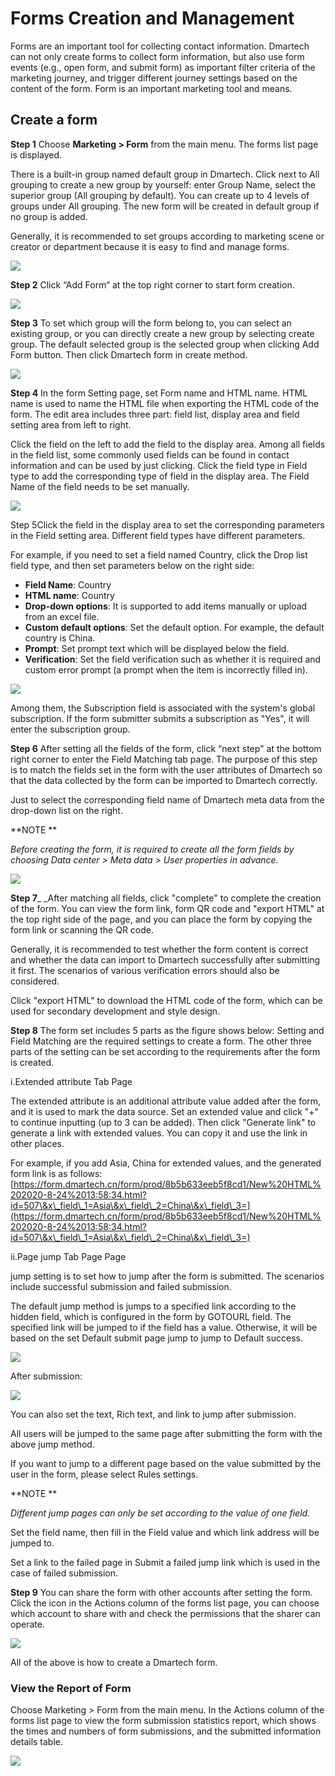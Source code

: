 # Forms Creation and Management

Forms are an important tool for collecting contact information. Dmartech can not only create forms to collect form information, but also use form events (e.g., open form, and submit form) as important filter criteria of the marketing journey, and trigger different journey settings based on the content of the form. Form is an important marketing tool and means.

## Create a form

**Step 1** Choose **Marketing > Form** from the main menu. The forms list page is displayed.&#x20;

There is a built-in group named default group in Dmartech. Click next to All grouping to create a new group by yourself: enter Group Name, select the superior group (All grouping by default). You can create up to 4 levels of groups under All grouping. The new form will be created in default group if no group is added.&#x20;

Generally, it is recommended to set groups according to marketing scene or creator or department because it is easy to find and manage forms.

![](.gitbook/assets/tu-pian-47.png)

**Step 2** Click “Add Form“ at the top right corner to start form creation.

![](.gitbook/assets/tu-pian-48.png)

**Step 3** To set which group will the form belong to, you can select an existing group, or you can directly create a new group by selecting create group. The default selected group is the selected group when clicking Add Form button. Then click Dmartech form in create method.

![](.gitbook/assets/tu-pian-49.png)

**Step 4** In the form Setting page, set Form name and HTML name. HTML name is used to name the HTML file when exporting the HTML code of the form. The edit area includes three part: field list, display area and field setting area from left to right.&#x20;

Click the field on the left to add the field to the display area. Among all fields in the field list, some commonly used fields can be found in contact information and can be used by just clicking. Click the field type in Field type to add the corresponding type of field in the display area. The Field Name of the field needs to be set manually.

![](.gitbook/assets/tu-pian-50.png)

Step 5Click the field in the display area to set the corresponding parameters in the Field setting area. Different field types have different parameters.&#x20;

For example, if you need to set a field named Country, click the Drop list field type, and then set parameters below on the right side:&#x20;

* **Field Name**: Country&#x20;
* **HTML name**: Country&#x20;
* **Drop-down options**: It is supported to add items manually or upload from an excel file.&#x20;
* **Custom default options**: Set the default option. For example, the default country is China.&#x20;
* **Prompt**: Set prompt text which will be displayed below the field.&#x20;
* **Verification**: Set the field verification such as whether it is required and custom error prompt (a prompt when the item is incorrectly filled in).

![](.gitbook/assets/tu-pian-51.png)

Among them, the Subscription field is associated with the system's global subscription. If the form submitter submits a subscription as "Yes", it will enter the subscription group.&#x20;

**Step 6** After setting all the fields of the form, click “next step" at the bottom right corner to enter the Field Matching tab page. The purpose of this step is to match the fields set in the form with the user attributes of Dmartech so that the data collected by the form can be imported to Dmartech correctly.&#x20;

Just to select the corresponding field name of Dmartech meta data from the drop-down list on the right.

**NOTE **

_Before creating the form, it is required to create all the form fields by choosing Data center > Meta data > User properties in advance._

![](.gitbook/assets/tu-pian-52.png)

**Step 7**_ _After matching all fields, click "complete" to complete the creation of the form. You can view the form link, form QR code and "export HTML" at the top right side of the page, and you can place the form by copying the form link or scanning the QR code.&#x20;

Generally, it is recommended to test whether the form content is correct and whether the data can import to Dmartech successfully after submitting it first. The scenarios of various verification errors should also be considered.&#x20;

Click "export HTML"  to download the HTML code of the form, which can be used for secondary development and style design.

**Step 8** The form set includes 5 parts as the figure shows below: Setting and Field Matching are the required settings to create a form. The other three parts of the setting can be set according to the requirements after the form is created.

i.Extended attribute Tab Page&#x20;

The extended attribute is an additional attribute value added after the form, and it is used to mark the data source. Set an extended value and click "+" to continue inputting (up to 3 can be added). Then click "Generate link" to generate a link with extended values. You can copy it and use the link in other places.

For example, if you add Asia, China for extended values, and the generated form link is as follows:[https://form.dmartech.cn/form/prod/8b5b633eeb5f8cd1/New%20HTML%202020-8-24%2013:58:34.html?id=507\&x\_field\_1=Asia\&x\_field\_2=China\&x\_field\_3=](https://form.dmartech.cn/form/prod/8b5b633eeb5f8cd1/New%20HTML%202020-8-24%2013:58:34.html?id=507\&x\_field\_1=Asia\&x\_field\_2=China\&x\_field\_3=)

ii.Page jump Tab Page Page

&#x20;jump setting is to set how to jump after the form is submitted. The scenarios include successful submission and failed submission.&#x20;

The default jump method is jumps to a specified link according to the hidden field, which is configured in the form by GOTOURL field. The specified link will be jumped to if the field has a value. Otherwise, it will be based on the set Default submit page jump to jump to Default success.

![](.gitbook/assets/04.png)

After submission:

![](.gitbook/assets/tu-pian-105.png)

You can also set the text, Rich text, and link to jump after submission.&#x20;

All users will be jumped to the same page after submitting the form with the above jump method.

&#x20;If you want to jump to a different page based on the value submitted by the user in the form, please select Rules settings.

**NOTE **

_Different jump pages can only be set according to the value of one field._

Set the field name, then fill in the Field value and which link address will be jumped to.&#x20;

Set a link to the failed page in Submit a failed jump link which is used in the case of failed submission.

**Step 9** You can share the form with other accounts after setting the form. Click the icon in the Actions column of the forms list page, you can choose which account to share with and check the permissions that the sharer can operate.

![](.gitbook/assets/tu-pian-110.png)

All of the above is how to create a Dmartech form.

### View the Report of Form&#x20;

Choose Marketing > Form from the main menu. In the Actions column of the forms list page to view the form submission statistics report, which shows the times and numbers of form submissions, and the submitted information details table.

![](.gitbook/assets/tu-pian-1112.png)

